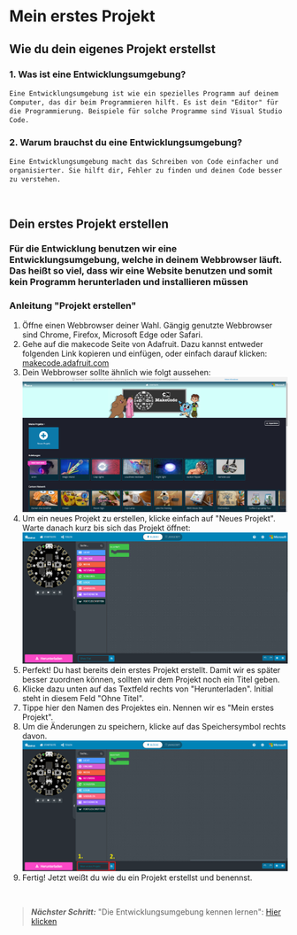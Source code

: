 # Mein erstes Projekt

## Wie du dein eigenes Projekt erstellst

### 1. Was ist eine Entwicklungsumgebung?

    Eine Entwicklungsumgebung ist wie ein spezielles Programm auf deinem Computer, das dir beim Programmieren hilft. Es ist dein "Editor" für die Programmierung. Beispiele für solche Programme sind Visual Studio Code.

### 2. Warum brauchst du eine Entwicklungsumgebung?

    Eine Entwicklungsumgebung macht das Schreiben von Code einfacher und organisierter. Sie hilft dir, Fehler zu finden und deinen Code besser zu verstehen.

</br>

## Dein erstes Projekt erstellen

### Für die Entwicklung benutzen wir eine Entwicklungsumgebung, welche in deinem Webbrowser läuft. Das heißt so viel, dass wir eine Website benutzen und somit kein Programm herunterladen und installieren müssen

### Anleitung "Projekt erstellen"

1. Öffne einen Webbrowser deiner Wahl. Gängig genutzte Webbrowser sind Chrome, Firefox, Microsoft Edge oder Safari.
2. Gehe auf die makecode Seite von Adafruit. Dazu kannst entweder folgenden Link kopieren und einfügen, oder einfach darauf klicken: [makecode.adafruit.com](https://makecode.adafruit.com/#)
3. Dein Webbrowser sollte ähnlich wie folgt aussehen:
![Projekt_Übersicht](./images/makecode_project_overview.png)
4. Um ein neues Projekt zu erstellen, klicke einfach auf "Neues Projekt". Warte danach kurz bis sich das Projekt öffnet:
![Leeres_Projekt](./images/makecode_project_empty.png)
5. Perfekt! Du hast bereits dein erstes Projekt erstellt. Damit wir es später besser zuordnen können, sollten wir dem Projekt noch ein Titel geben.
6. Klicke dazu unten auf das Textfeld rechts von "Herunterladen". Initial steht in diesem Feld "Ohne Titel".
7. Tippe hier den Namen des Projektes ein. Nennen wir es "Mein erstes Projekt".
8. Um die Änderungen zu speichern, klicke auf das Speichersymbol rechts davon.
![Projektnamen_ändern](./images/makecode_project_new_name.png)
9. Fertig! Jetzt weißt du wie du ein Projekt erstellst und benennst.

</br>

> **_Nächster Schritt:_** "Die Entwicklungsumgebung kennen lernen": [Hier klicken](./02%20Die%20Entwicklungsumgebung%20kennen%20lernen.pdf)
